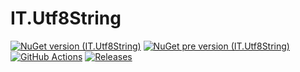 # IT.Utf8String
[![NuGet version (IT.Utf8String)](https://img.shields.io/nuget/v/IT.Utf8String.svg)](https://www.nuget.org/packages/IT.Utf8String)
[![NuGet pre version (IT.Utf8String)](https://img.shields.io/nuget/vpre/IT.Utf8String.svg)](https://www.nuget.org/packages/IT.Utf8String)
[![GitHub Actions](https://github.com/pairbit/IT.Utf8String/workflows/Build/badge.svg)](https://github.com/pairbit/IT.Utf8String/actions)
[![Releases](https://img.shields.io/github/release/pairbit/IT.Utf8String.svg)](https://github.com/pairbit/IT.Utf8String/releases)
